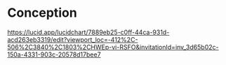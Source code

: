 # Conception
https://lucid.app/lucidchart/7889eb25-c0ff-44ca-931d-acd263eb3319/edit?viewport_loc=-412%2C-506%2C3840%2C1803%2CHWEp-vi-RSFO&invitationId=inv_3d65b02c-150a-4331-903c-20578d17bee7
